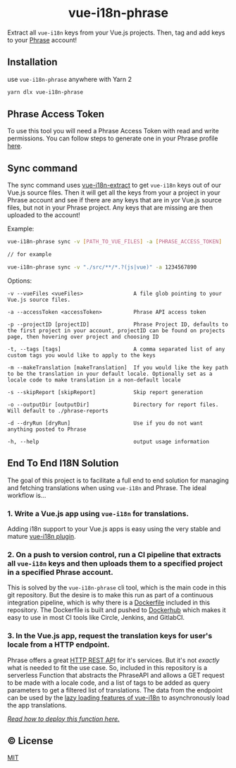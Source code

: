 <h1 align="center">vue-i18n-phrase</h1>

Extract all `vue-i18n` keys from your Vue.js projects. Then, tag and add keys to your [Phrase](https://phraseapp.com/) account!

## Installation
use `vue-i18n-phrase` anywhere with Yarn 2
```sh
yarn dlx vue-i18n-phrase
```

## Phrase Access Token

To use this tool you will need a Phrase Access Token with read and write permissions. You can follow steps to generate one in your Phrase profile [here](https://phraseapp.com/settings/oauth_access_tokens).

## Sync command

The sync command uses [vue-i18n-extract](https://github.com/pixari/vue-i18n-extract) to get `vue-i18n` keys out of our Vue.js source files. Then it will get all the keys from your a project in your Phrase account and see if there are any keys that are in yor Vue.js source files, but not in your Phrase project. Any keys that are missing are then uploaded to the account!

Example:
```sh
vue-i18n-phrase sync -v [PATH_TO_VUE_FILES] -a [PHRASE_ACCESS_TOKEN]

// for example

vue-i18n-phrase sync -v "./src/**/*.?(js|vue)" -a 1234567890
```

Options:
```
-v --vueFiles <vueFiles>                A file glob pointing to your Vue.js source files.

-a --accessToken <accessToken>          Phrase API access token

-p --projectID [projectID]              Phrase Project ID, defaults to the first project in your account, projectID can be found on projects page, then hovering over project and choosing ID

-t, --tags [tags]                       A comma separated list of any custom tags you would like to apply to the keys

-m --makeTranslation [makeTranslation]  If you would like the key path to be the translation in your default locale. Optionally set as a locale code to make translation in a non-default locale

-s --skipReport [skipReport]            Skip report generation

-o --outputDir [outputDir]              Directory for report files. Will default to ./phrase-reports

-d --dryRun [dryRun]                    Use if you do not want anything posted to Phrase

-h, --help                              output usage information
```

## End To End I18N Solution
The goal of this project is to facilitate a full end to end solution for managing and fetching translations when using `vue-i18n` and Phrase. The ideal workflow is...

### 1. Write a Vue.js app using `vue-i18n` for translations.
Adding i18n support to your Vue.js apps is easy using the very stable and mature [vue-i18n plugin](https://github.com/kazupon/vue-i18n).

### 2. On a push to version control, run a CI pipeline that extracts all `vue-i18n` keys and then uploads them to a specified project in a specified Phrase account.
This is solved by the `vue-i18n-phrase` cli tool, which is the main code in this git repository. But the desire is to make this run as part of a continuous integration pipeline, which is why there is a [Dockerfile](./Dockerfile) included in this repository. The Dockerfile is built and pushed to [Dockerhub](https://cloud.docker.com/repository/docker/spittal/vue-i18n-phrase/general) which makes it easy to use in most CI tools like Circle, Jenkins, and GitlabCI.

### 3. In the Vue.js app, request the translation keys for user's locale from a HTTP endpoint.
Phrase offers a great [HTTP REST API](https://developers.phraseapp.com/api/) for it's services. But it's not _exactly_ what is needed to fit the use case. So, included in this repository is a serverless Function that abstracts the PhraseAPI and allows a GET request to be made with a locale code, and a list of tags to be added as query parameters to get a filtered list of translations. The data from the endpoint can be used by the [lazy loading features of vue-i18n](https://kazupon.github.io/vue-i18n/guide/lazy-loading.html) to asynchronously load the app translations.

*[Read how to deploy this function here.](./function)*

## :copyright: License

[MIT](http://opensource.org/licenses/MIT)
